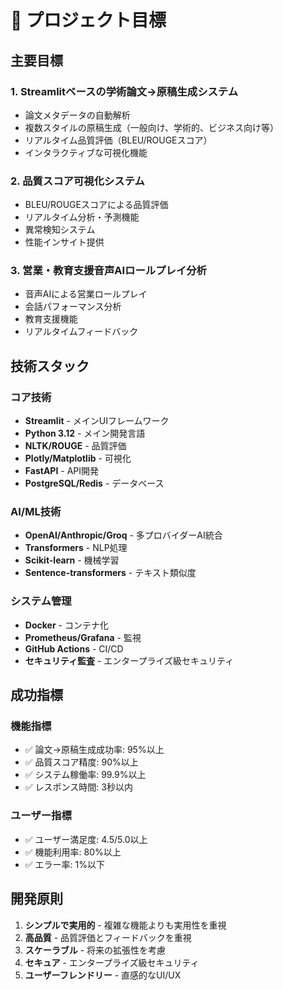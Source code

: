 # 🎯 プロジェクト目標

## 主要目標

### 1. **Streamlitベースの学術論文→原稿生成システム**
- 論文メタデータの自動解析
- 複数スタイルの原稿生成（一般向け、学術的、ビジネス向け等）
- リアルタイム品質評価（BLEU/ROUGEスコア）
- インタラクティブな可視化機能

### 2. **品質スコア可視化システム**
- BLEU/ROUGEスコアによる品質評価
- リアルタイム分析・予測機能
- 異常検知システム
- 性能インサイト提供

### 3. **営業・教育支援音声AIロールプレイ分析**
- 音声AIによる営業ロールプレイ
- 会話パフォーマンス分析
- 教育支援機能
- リアルタイムフィードバック

## 技術スタック

### コア技術
- **Streamlit** - メインUIフレームワーク
- **Python 3.12** - メイン開発言語
- **NLTK/ROUGE** - 品質評価
- **Plotly/Matplotlib** - 可視化
- **FastAPI** - API開発
- **PostgreSQL/Redis** - データベース

### AI/ML技術
- **OpenAI/Anthropic/Groq** - 多プロバイダーAI統合
- **Transformers** - NLP処理
- **Scikit-learn** - 機械学習
- **Sentence-transformers** - テキスト類似度

### システム管理
- **Docker** - コンテナ化
- **Prometheus/Grafana** - 監視
- **GitHub Actions** - CI/CD
- **セキュリティ監査** - エンタープライズ級セキュリティ

## 成功指標

### 機能指標
- ✅ 論文→原稿生成成功率: 95%以上
- ✅ 品質スコア精度: 90%以上
- ✅ システム稼働率: 99.9%以上
- ✅ レスポンス時間: 3秒以内

### ユーザー指標
- ✅ ユーザー満足度: 4.5/5.0以上
- ✅ 機能利用率: 80%以上
- ✅ エラー率: 1%以下

## 開発原則

1. **シンプルで実用的** - 複雑な機能よりも実用性を重視
2. **高品質** - 品質評価とフィードバックを重視
3. **スケーラブル** - 将来の拡張性を考慮
4. **セキュア** - エンタープライズ級セキュリティ
5. **ユーザーフレンドリー** - 直感的なUI/UX 